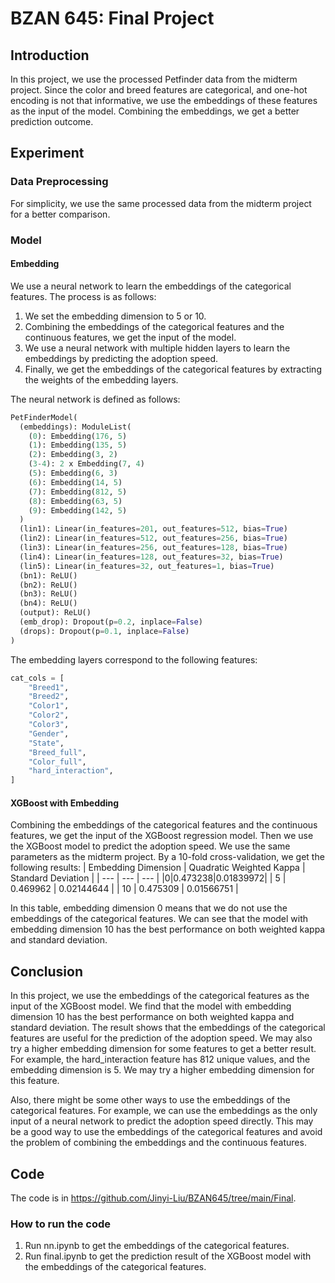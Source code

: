# BZAN 645: Final Project
## Introduction
In this project, we use the processed Petfinder data from the midterm project. Since the color and breed features are categorical, and one-hot encoding is not that informative, we use the embeddings of these features as the input of the model. Combining the embeddings, we get a better prediction outcome.

## Experiment
### Data Preprocessing
For simplicity, we use the same processed data from the midterm project for a better comparison. 

### Model
#### Embedding
We use a neural network to learn the embeddings of the categorical features. The process is as follows:
1. We set the embedding dimension to 5 or 10.
2. Combining the embeddings of the categorical features and the continuous features, we get the input of the model.
3. We use a neural network with multiple hidden layers to learn the embeddings by predicting the adoption speed.
4. Finally, we get the embeddings of the categorical features by extracting the weights of the embedding layers.

The neural network is defined as follows:
```python
PetFinderModel(
  (embeddings): ModuleList(
    (0): Embedding(176, 5)
    (1): Embedding(135, 5)
    (2): Embedding(3, 2)
    (3-4): 2 x Embedding(7, 4)
    (5): Embedding(6, 3)
    (6): Embedding(14, 5)
    (7): Embedding(812, 5)
    (8): Embedding(63, 5)
    (9): Embedding(142, 5)
  )
  (lin1): Linear(in_features=201, out_features=512, bias=True)
  (lin2): Linear(in_features=512, out_features=256, bias=True)
  (lin3): Linear(in_features=256, out_features=128, bias=True)
  (lin4): Linear(in_features=128, out_features=32, bias=True)
  (lin5): Linear(in_features=32, out_features=1, bias=True)
  (bn1): ReLU()
  (bn2): ReLU()
  (bn3): ReLU()
  (bn4): ReLU()
  (output): ReLU()
  (emb_drop): Dropout(p=0.2, inplace=False)
  (drops): Dropout(p=0.1, inplace=False)
)
```
The embedding layers correspond to the following features:
```python
cat_cols = [
    "Breed1",
    "Breed2",
    "Color1",
    "Color2",
    "Color3",
    "Gender",
    "State",
    "Breed_full",
    "Color_full",
    "hard_interaction",
]
```


#### XGBoost with Embedding
Combining the embeddings of the categorical features and the continuous features, we get the input of the XGBoost regression model. Then we use the XGBoost model to predict the adoption speed. We use the same parameters as the midterm project. By a 10-fold cross-validation, we get the following results:
| Embedding Dimension | Quadratic Weighted Kappa | Standard Deviation |
| --- | --- | --- |
|0|0.473238|0.01839972|
| 5 | 0.469962 | 0.02144644 |
| 10 | 0.475309 | 0.01566751 |

In this table, embedding dimension 0 means that we do not use the embeddings of the categorical features. We can see that the model with embedding dimension 10 has the best performance on both weighted kappa and standard deviation.

## Conclusion
In this project, we use the embeddings of the categorical features as the input of the XGBoost model. We find that the model with embedding dimension 10 has the best performance on both weighted kappa and standard deviation. The result shows that the embeddings of the categorical features are useful for the prediction of the adoption speed. We may also try a higher embedding dimension for some features to get a better result. For example, the hard_interaction feature has 812 unique values, and the embedding dimension is 5. We may try a higher embedding dimension for this feature.

Also, there might be some other ways to use the embeddings of the categorical features. For example, we can use the embeddings as the only input of a neural network to predict the adoption speed directly. This may be a good way to use the embeddings of the categorical features and avoid the problem of combining the embeddings and the continuous features.


## Code
The code is in https://github.com/Jinyi-Liu/BZAN645/tree/main/Final.
### How to run the code
1. Run nn.ipynb to get the embeddings of the categorical features.
2. Run final.ipynb to get the prediction result of the XGBoost model with the embeddings of the categorical features.